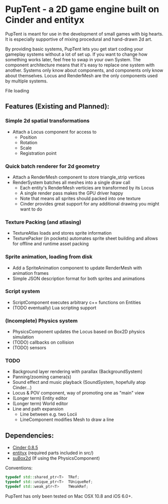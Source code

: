 # PupTent - a 2D game engine built on Cinder and entityx

PupTent is meant for use in the development of small games with big hearts.
It is especially supportive of mixing procedural and hand-drawn 2d art.

By providing basic systems, PupTent lets you get start coding your gameplay
systems without a lot of set up. If you want to change how something works later,
feel free to swap in your own System. The component architecture means that
it's easy to replace one system with another.
Systems only know about components, and components only know about themselves.
Locus and RenderMesh are the only components used by multiple systems.

File loading

## Features (Existing and Planned):
### Simple 2d spatial transformations
- Attach a Locus component for access to
  - Position
  - Rotation
  - Scale
  - Registration point

### Quick batch renderer for 2d geometry
- Attach a RenderMesh component to store triangle_strip vertices
- RenderSystem batches all meshes into a single draw call
  - Each entity's RenderMesh verticies are transformed by its Locus
  - A single render pass makes the GPU driver happy
  - Note that means all sprites should packed into one texture
  - Cinder provides great support for any additional drawing you might want to do

### Texture Packing (and atlasing)
- TextureAtlas loads and stores sprite information
- TexturePacker (in pockets) automates sprite sheet building and allows for offline and runtime asset packing

### Sprite animation, loading from disk
- Add a SpriteAnimation component to update RenderMesh with animation frames
- Simple JSON description format for both sprites and animations

### Script system
- ScriptComponent executes arbitrary c++ functions on Entities
- (TODO eventually) Lua scripting support

### (Incomplete) Physics system
- PhysicsComponent updates the Locus based on Box2D physics simulation
- (TODO) callbacks on collision
- (TODO) sensors

### TODO
- Background layer rendering with parallax (BackgroundSystem)
- Panning/zooming camera(s)
- Sound effect and music playback (SoundSystem, hopefully atop Cinder...)
- Locus & POV component, way of promoting one as "main" view
- (Longer term) Entity editor
- (Longer term) World editor
- Line and path expansion
  - Line between e.g. two Locii
  - LineComponent modifies Mesh to draw a line

## Dependencies:
- [Cinder 0.8.5](http://libcinder.org/download)
- [entityx](http://github.com/alecthomas/entityx) (required parts included in src/)
- [suBox2d](http://github.com/sansumbrella/suBox2D) (If using the PhysicsComponent)

Conventions:
```c++
typedef std::shared_ptr<T>  TRef;
typedef std::unique_ptr<T>  TUniqueRef;
typedef std::weak_ptr<T>    TWeakRef;
```

PupTent has only been tested on Mac OSX 10.8 and iOS 6.0+.
